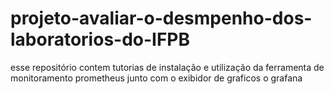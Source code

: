 # projeto-avaliar-o-desmpenho-dos-laboratorios-do-IFPB
esse repositório contem tutorias de instalação e utilização da ferramenta de monitoramento prometheus junto com o exibidor de graficos o grafana
